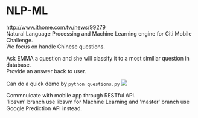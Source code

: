 # NLP-ML
http://www.ithome.com.tw/news/99279</br>
Natural Language Processing and Machine Learning engine for Citi Mobile Challenge.</br>
We focus on handle Chinese questions.</br>


Ask EMMA a question and she will classify it to a most similiar question in database.</br>
Provide an answer back to user.


Can do a quick demo by `python questions.py`
![](https://cloud.githubusercontent.com/assets/11257566/17647534/c5b4c18a-6226-11e6-9c01-7ee454bc5a36.png)

Commnuicate with mobile app through RESTful API.</br>
'libsvm' branch use libsvm for Machine Learning and 'master' branch use Google Prediction API instead.
